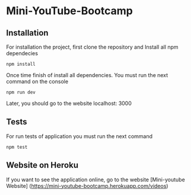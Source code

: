 # Mini-YouTube-Bootcamp

## Installation
For installation the project, first clone the repository and Install all npm dependecies

```console
npm install
```
Once time finish of install all dependencies. You must run the next command on the console 
```console
npm run dev
```
Later, you should go to the website localhost: 3000

## Tests
For run tests of application you must run the next command
```console
npm test
```

## Website on Heroku
If you want to see the application online, go to the website
[Mini-youtube Website] (https://mini-youtube-bootcamp.herokuapp.com/videos)
